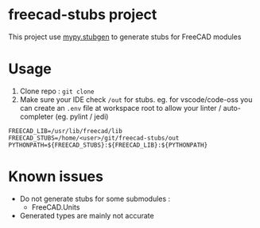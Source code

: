 # freecad-stubs project
This project use [mypy.stubgen](https://github.com/python/mypy/blob/master/mypy/stubgen.py) to generate stubs for FreeCAD modules

# Usage
1. Clone repo : `git clone `
2. Make sure your IDE check `/out` for stubs. eg. for vscode/code-oss you can create an `.env` file
at workspace root to allow your linter / auto-completer (eg. pylint /  jedi) 
```shell
FREECAD_LIB=/usr/lib/freecad/lib
FREECAD_STUBS=/home/<user>/git/freecad-stubs/out
PYTHONPATH=${FREECAD_STUBS}:${FREECAD_LIB}:${PYTHONPATH}
```

# Known issues
* Do not generate stubs for some submodules :
    * FreeCAD.Units
* Generated types are mainly not accurate